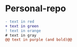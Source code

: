 # Personal-repo
```diff
- text in red
+ text in green
! text in orange
# text in gray
@@ text in purple (and bold)@@
```
